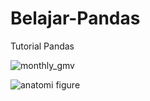 # Belajar-Pandas
Tutorial Pandas


![monthly_gmv](https://user-images.githubusercontent.com/4969745/164974953-92c98f4d-911b-4473-99eb-85b2f79703da.png)


![anatomi figure](https://user-images.githubusercontent.com/4969745/164974957-9d14a53c-1ebb-45e2-a9cc-86285f684740.JPG)
